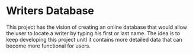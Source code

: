 # Writers Database
This project has the vision of creating an online database that would allow the user to locate a writer by typing his first or last name. The idea is to keep developing this project unitl it contains more detailed data that can become more functional for users. 